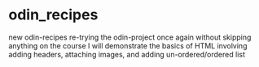 # odin_recipes
new odin-recipes
re-trying the odin-project once again without skipping anything on the course
I will demonstrate the basics of HTML involving adding headers, attaching images, and adding un-ordered/ordered list